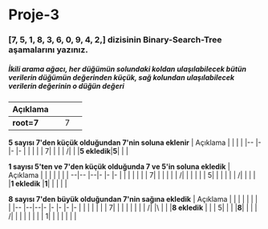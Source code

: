 # Proje-3
### [7, 5, 1, 8, 3, 6, 0, 9, 4, 2,] dizisinin Binary-Search-Tree aşamalarını yazınız.
##### İkili arama ağacı, her düğümün solundaki koldan ulaşılabilecek bütün verilerin düğümün değerinden küçük, sağ kolundan ulaşılabilecek verilerin değerinin o düğün değeri

|     Açıklama   |  |  |  |
|--              |- |- |- |
|**root=7**      |  | 7|  |



**5 sayısı 7'den küçük olduğundan 7'nin soluna eklenir**
|   Açıklama  |     |  |  |
|--           |-    |- |- |
|             |     |  | 7|
|             |     | /|  |
|**5 ekledik**|**5**|  |  |


**1 sayısı 5'ten ve 7'den küçük olduğunda 7 ve 5'in soluna ekledik**
|     Açıklama  |     |  |  |  |  |
|             --|--   |--|- |- |- |
|               |     |  |  |  | 7|
|               |     |  |  | /|  |
|               |     |  | 5|  |  |
|               |     | /|  |  |  |
|**1 ekledik**  |**1**|  |  |  |  |

**8 sayısı 7'den büyük olduğundan 7'nin sağına ekledik**
| Açıklama      |  |  |  |  |  |  |     |
|--             |--|--|- |- |- |- |-    |
|               |  |  |  |  | 7|  |     |
|               |  |  |  | /|  |\ |     |
|**8 ekledik**  |  |  | 5|  |  |  |**8**|
|               |  | /|  |  |  |  |     |
|               | 1|  |  |  |  |  |     |



